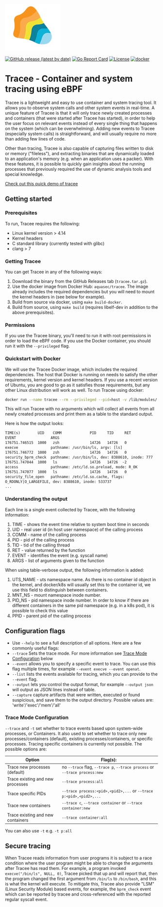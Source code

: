 ![Tracee Logo](images/tracee.png)

[![GitHub release (latest by date)](https://img.shields.io/github/v/release/aquasecurity/tracee)](https://github.com/aquasecurity/tracee/releases)
[![Go Report Card](https://goreportcard.com/badge/github.com/aquasecurity/tracee)](https://goreportcard.com/report/github.com/aquasecurity/tracee)
[![License](https://img.shields.io/github/license/aquasecurity/tracee)](https://github.com/aquasecurity/tracee/blob/master/LICENSE)
[![docker](https://badgen.net/docker/pulls/aquasec/tracee)](https://hub.docker.com/r/aquasec/tracee)

# Tracee - Container and system tracing using eBPF

Tracee is a lightweight and easy to use container and system tracing tool. It allows you to observe system calls and other system events in real-time. A unique feature of Tracee is that it will only trace newly created processes and containers (that were started after Tracee has started), in order to help the user focus on relevant events instead of every single thing that happens on the system (which can be overwhelming). Adding new events to Tracee (especially system calls) is straightforward, and will usually require no more than adding few lines of code.

Other than tracing, Tracee is also capable of capturing files written to disk or memory ("fileless"), and extracting binaries that are dynamically loaded to an application's memory (e.g. when an application uses a packer). With these features, it is possible to quickly gain insights about the running processes that previously required the use of dynamic analysis tools and special knowledge.

[Check out this quick demo of tracee](https://youtu.be/WTqE2ae257o)

## Getting started

### Prerequisites

To run, Tracee requires the following:
- Linux kernel version > 4.14
- Kernel headers
- C standard library (currently tested with glibc)
- clang > 7

### Getting Tracee

You can get Tracee in any of the following ways:
1. Download the binary from the GitHub Releases tab (`tracee.tar.gz`).
2. Use the docker image from Docker Hub: `aquasec/tracee`. The image already includes the required dependencies but you will need to mount the kernel headers in (see below for example).
3. Build from source via docker, using `make build-docker`.
4. Build from source, using `make build` (requires libelf-dev in addition to the above prerequisites).

### Permissions

If you use the Tracee binary, you'll need to run it with root permissions in order to load the eBPF code. 
If you use the Docker container, you should run it with the `--privileged` flag.

### Quickstart with Docker

We will use the Tracee Docker image, which includes the required dependencies. The host that Docker is running on needs to satisfy the other requirements, kernel version and kernel headers. If you use a recent version of Ubuntu, you are good to go as it satisfies those requirements, but any other Linux distribution will work as well.
To run Tracee using docker:

```bash
docker run --name tracee --rm --privileged --pid=host -v /lib/modules/:/lib/modules/:ro -v /usr/src:/usr/src:ro aquasec/tracee:latest
```

This will run Tracee with no arguments which will collect all events from all newly created processes and print them as a table to the standard output.

Here is how the output looks:

```
TIME(s)        UID    COMM             PID     TID     RET             EVENT                ARGS
176751.746515  1000   zsh              14726   14726   0               execve               pathname: /usr/bin/ls, argv: [ls]
176751.746772  1000   zsh              14726   14726   0               security_bprm_check  pathname: /usr/bin/ls, dev: 8388610, inode: 777
176751.747044  1000   ls               14726   14726  -2               access               pathname: /etc/ld.so.preload, mode: R_OK
176751.747077  1000   ls               14726   14726   0               security_file_open   pathname: /etc/ld.so.cache, flags: O_RDONLY|O_LARGEFILE, dev: 8388610, inode: 533737
...
```

### Understanding the output

Each line is a single event collected by Tracee, with the following information:

1. TIME - shows the event time relative to system boot time in seconds
2. UID - real user id (in host user namespace) of the calling process
3. COMM - name of the calling process
4. PID - pid of the calling process
5. TID - tid of the calling thread
6. RET - value returned by the function
7. EVENT - identifies the event (e.g. syscall name)
8. ARGS - list of arguments given to the function

When using table-verbose output, the following information is added:

1. UTS_NAME - uts namespace name. As there is no container id object in the kernel, and docker/k8s will usually set this to the container id, we use this field to distinguish between containers.
2. MNT_NS - mount namespace inode number.
3. PID_NS - pid namespace inode number. In order to know if there are different containers in the same pid namespace (e.g. in a k8s pod), it is possible to check this value
4. PPID - parent pid of the calling process


## Configuration flags

- Use `--help` to see a full description of all options.
Here are a few commonly useful flags:
- `--trace` Sets the trace mode. For more information see [Trace Mode Configuration](#Trace-Mode-Configuration) below
- `--event` allows you to specify a specific event to trace. You can use this flag multiple times, for example `--event execve --event openat`.
- `--list` lists the events available for tracing, which you can provide to the `--event` flag.
- `--output` lets you control the output format, for example `--output json` will output as JSON lines instead of table.
- `--capture` capture artifacts that were written, executed or found suspicious, and save them to the output directory. Possible values are: 'write'/'exec'/'mem'/'all'

### Trace Mode Configuration

`--trace` and `-t` set whether to trace events based upon system-wide processes, or Containers. It also used to set whether to trace only new processes/containers (default), existing processes/containers, or specific processes.
Tracing specific containers is currently not possible. The possible options are:

Option | Flag(s):
--- | --- |
Trace new processes (default) | no `--trace` flag, `--trace p`, `--trace process` or `--trace process:new`
Trace existing and new processes | `--trace process:all`
Trace specific PIDs | `--trace process:<pid>,<pid2>,...` or `--trace p:<pid>,<pid2>,...`
Trace new containers | `--trace c`, `--trace container` or `--trace container:new`
Trace existing and new containers | `--trace container:all`

You can also use `-t` e.g. `-t p:all`


## Secure tracing

When Tracee reads information from user programs it is subject to a race condition where the user program might be able to change the arguments after Tracee has read them. For example, a program invoked `execve("/bin/ls", NULL, 0)`, Tracee picked that up and will report that, then the program changed the first argument from `/bin/ls` to `/bin/bash`, and this is what the kernel will execute. To mitigate this, Tracee also provide "LSM" (Linux Security Module) based events, for example, the `bprm_check` event which can be reported by tracee and cross-referenced with the reported regular syscall event.
